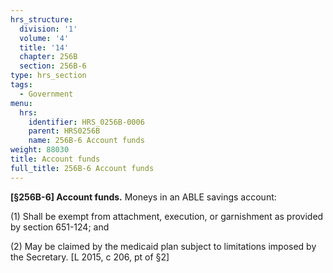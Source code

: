```yaml
---
hrs_structure:
  division: '1'
  volume: '4'
  title: '14'
  chapter: 256B
  section: 256B-6
type: hrs_section
tags:
  - Government
menu:
  hrs:
    identifier: HRS_0256B-0006
    parent: HRS0256B
    name: 256B-6 Account funds
weight: 88030
title: Account funds
full_title: 256B-6 Account funds
---
```

**[§256B-6] Account funds.** Moneys in an ABLE savings account:

(1) Shall be exempt from attachment, execution, or garnishment as provided by section 651-124; and

(2) May be claimed by the medicaid plan subject to limitations imposed by the Secretary. [L 2015, c 206, pt of §2]
